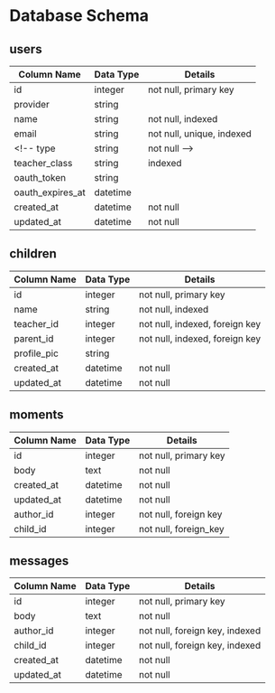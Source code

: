 # Database Schema

## users

Column Name | Data Type | Details
------------|-----------|-----------
id          | integer   | not null, primary key
provider    | string    |
name        | string    | not null, indexed
email       | string    | not null, unique, indexed
<!-- type        | string    | not null -->
teacher_class | string  | indexed
oauth_token | string    |
oauth_expires_at | datetime |
created_at  | datetime  | not null
updated_at  | datetime  | not null

## children

Column Name | Data Type | Details
------------|-----------|-----------
id          | integer   | not null, primary key
name        | string    | not null, indexed
teacher_id  | integer   | not null, indexed, foreign key
parent_id   | integer   | not null, indexed, foreign key
profile_pic | string    |
created_at  | datetime  | not null
updated_at  | datetime  | not null

## moments

Column Name | Data Type | Details
------------|-----------|-----------
id          | integer   | not null, primary key
body        | text      | not null
created_at  | datetime  | not null
updated_at  | datetime  | not null
author_id   | integer   | not null, foreign key
child_id    | integer   | not null, foreign_key

## messages

Column Name | Data Type | Details
------------|-----------|-----------
id          | integer   | not null, primary key
body        | text      | not null
author_id   | integer   | not null, foreign key, indexed
child_id    | integer   | not null, foreign key, indexed
created_at  | datetime  | not null
updated_at  | datetime  | not null
